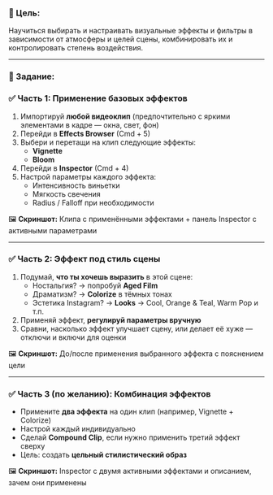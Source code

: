 ### **🎯 Цель:**

Научиться выбирать и настраивать визуальные эффекты и фильтры в зависимости от атмосферы и целей сцены, комбинировать их и контролировать степень воздействия.

---

### **📝 Задание:**

### **✅ Часть 1: Применение базовых эффектов**

1. Импортируй **любой видеоклип** (предпочтительно с яркими элементами в кадре — окна, свет, фон)
2. Перейди в **Effects Browser** (Cmd + 5)
3. Выбери и перетащи на клип следующие эффекты:
    - **Vignette**
    - **Bloom**
4. Перейди в **Inspector** (Cmd + 4)
5. Настрой параметры каждого эффекта:
    - Интенсивность виньетки
    - Мягкость свечения
    - Radius / Falloff при необходимости

🖼 **Скриншот:** Клипа с применёнными эффектами + панель Inspector с активными параметрами

---

### **✅ Часть 2: Эффект под стиль сцены**

1. Подумай, **что ты хочешь выразить** в этой сцене:
    - Ностальгия? → попробуй **Aged Film**
    - Драматизм? → **Colorize** в тёмных тонах
    - Эстетика Instagram? → **Looks** → Cool, Orange & Teal, Warm Pop и т.п.
2. Применяй эффект, **регулируй параметры вручную**
3. Сравни, насколько эффект улучшает сцену, или делает её хуже — отключи и включи для оценки

🖼 **Скриншот:** До/после применения выбранного эффектa с пояснением цели

---

### **✅ Часть 3 (по желанию): Комбинация эффектов**

- Примените **два эффекта** на один клип (например, Vignette + Colorize)
- Настрой каждый индивидуально
- Сделай **Compound Clip**, если нужно применить третий эффект сверху
- Цель: создать **цельный стилистический образ**

🖼 **Скриншот:** Inspector с двумя активными эффектами и описанием, зачем они применены
